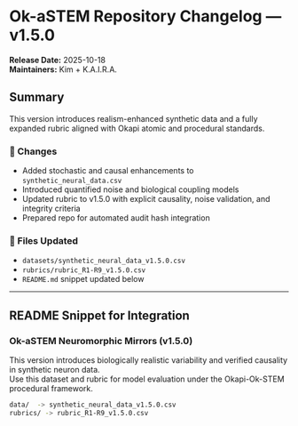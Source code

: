 # Ok-aSTEM Repository Changelog — v1.5.0

**Release Date:** 2025-10-18  
**Maintainers:** Kim + K.A.I.R.A.  

## Summary
This version introduces realism-enhanced synthetic data and a fully expanded rubric aligned with Okapi atomic and procedural standards.

### 🔄 Changes
- Added stochastic and causal enhancements to `synthetic_neural_data.csv`
- Introduced quantified noise and biological coupling models
- Updated rubric to v1.5.0 with explicit causality, noise validation, and integrity criteria
- Prepared repo for automated audit hash integration

### 🧩 Files Updated
- `datasets/synthetic_neural_data_v1.5.0.csv`
- `rubrics/rubric_R1-R9_v1.5.0.csv`
- `README.md` snippet updated below

---

## README Snippet for Integration
### Ok-aSTEM Neuromorphic Mirrors (v1.5.0)
This version introduces biologically realistic variability and verified causality in synthetic neuron data.  
Use this dataset and rubric for model evaluation under the Okapi-Ok-STEM procedural framework.

```bash
data/  -> synthetic_neural_data_v1.5.0.csv
rubrics/ -> rubric_R1-R9_v1.5.0.csv
```
